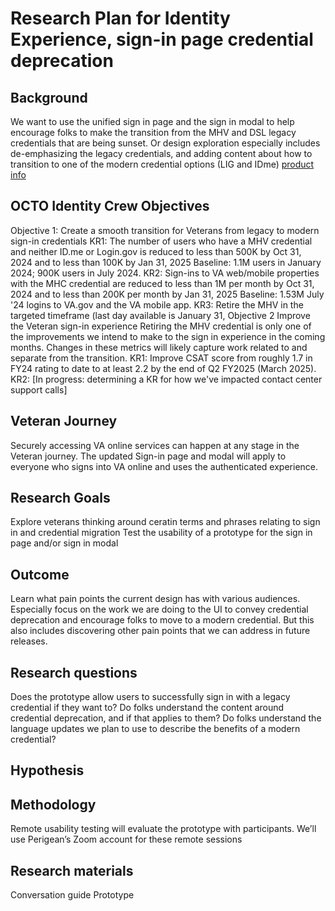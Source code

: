 # Research Plan for Identity Experience, sign-in page credential deprecation
## Background
We want to use the unified sign in page and the sign in modal to help encourage folks to make the transition from the MHV and DSL legacy credentials that are being sunset. Or design exploration especially includes de-emphasizing the legacy credentials, and adding content about how to transition to one of the modern credential options (LIG and IDme)
[product info](https://github.com/department-of-veterans-affairs/va.gov-team/tree/master/products/identity/login/usip-legacy-logins)
## OCTO Identity Crew Objectives
Objective 1: Create a smooth transition for Veterans from legacy to modern sign-in credentials
KR1: The number of users who have a MHV credential and neither ID.me or Login.gov is reduced to less than 500K by Oct 31, 2024 and to less than 100K by Jan 31, 2025
Baseline: 1.1M users in January 2024; 900K users in July 2024.
KR2: Sign-ins to VA web/mobile properties with the MHC credential are reduced to less than 1M per month by Oct 31, 2024 and to less than 200K per month by Jan 31, 2025
Baseline: 1.53M July '24 logins to VA.gov and the VA mobile app.
KR3: Retire the MHV in the targeted timeframe (last day available is January 31,
Objective 2 Improve the Veteran sign-in experience
Retiring the MHV credential is only one of the improvements we intend to make to the sign in experience in the coming months. Changes in these metrics will likely capture work related to and separate from the transition.
KR1: Improve CSAT score from roughly 1.7 in FY24 rating to date to at least 2.2 by the end of Q2 FY2025 (March 2025).
KR2: [In progress: determining a KR for how we've impacted contact center support calls]

## Veteran Journey
Securely accessing VA online services can happen at any stage in the Veteran journey. The updated Sign-in page and modal will apply to everyone who signs into VA online and uses the authenticated experience.
## Research Goals
Explore veterans thinking around ceratin terms and phrases relating to sign in and credential migration
Test the usability of a prototype for the sign in page and/or sign in modal
## Outcome
Learn what pain points the current design has with various audiences. Especially focus on the work we are doing to the UI to convey credential deprecation and encourage folks to move to a modern credential. But this also includes discovering other pain points that we can address in future releases.
## Research questions
Does the prototype allow users to successfully sign in with a legacy credential if they want to?
Do folks understand the content around credential deprecation, and if that applies to them?
Do folks understand the language updates we plan to use to describe the benefits of a modern credential? 
## Hypothesis


## Methodology
Remote usability testing will evaluate the prototype with participants. We’ll use Perigean’s Zoom account for these remote sessions
## Research materials
Conversation guide
Prototype

